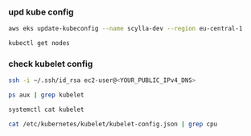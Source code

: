 ### upd kube config
```bash
aws eks update-kubeconfig --name scylla-dev --region eu-central-1

kubectl get nodes
```

### check kubelet config
```bash
ssh -i ~/.ssh/id_rsa ec2-user@<YOUR_PUBLIC_IPv4_DNS>

ps aux | grep kubelet

systemctl cat kubelet

cat /etc/kubernetes/kubelet/kubelet-config.json | grep cpu
```